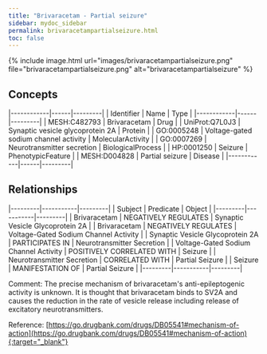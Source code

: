 ```yaml
---
title: "Brivaracetam - Partial seizure"
sidebar: mydoc_sidebar
permalink: brivaracetampartialseizure.html
toc: false 
---
```


{% include image.html url="images/brivaracetampartialseizure.png" file="brivaracetampartialseizure.png" alt="brivaracetampartialseizure" %}

## Concepts

|------------|------|---------|
| Identifier | Name | Type    |
|------------|------|---------|
| MESH:C482793 | Brivaracetam | Drug |
| UniProt:Q7L0J3 | Synaptic vesicle glycoprotein 2A | Protein |
| GO:0005248 | Voltage-gated sodium channel activity | MolecularActivity |
| GO:0007269 | Neurotransmitter secretion | BiologicalProcess |
| HP:0001250 | Seizure | PhenotypicFeature |
| MESH:D004828 | Partial seizure | Disease |
|------------|------|---------|

## Relationships

|---------|-----------|---------|
| Subject | Predicate | Object  |
|---------|-----------|---------|
| Brivaracetam | NEGATIVELY REGULATES | Synaptic Vesicle Glycoprotein 2A |
| Brivaracetam | NEGATIVELY REGULATES | Voltage-Gated Sodium Channel Activity |
| Synaptic Vesicle Glycoprotein 2A | PARTICIPATES IN | Neurotransmitter Secretion |
| Voltage-Gated Sodium Channel Activity | POSITIVELY CORRELATED WITH | Seizure |
| Neurotransmitter Secretion | CORRELATED WITH | Partial Seizure |
| Seizure | MANIFESTATION OF | Partial Seizure |
|---------|-----------|---------|

Comment: The precise mechanism of brivaracetam's anti-epileptogenic activity is unknown. It is thought that brivaracetam binds to SV2A and causes the reduction in the rate of vesicle release including release of excitatory neurotransmitters.

Reference: [https://go.drugbank.com/drugs/DB05541#mechanism-of-action](https://go.drugbank.com/drugs/DB05541#mechanism-of-action){:target="_blank"}